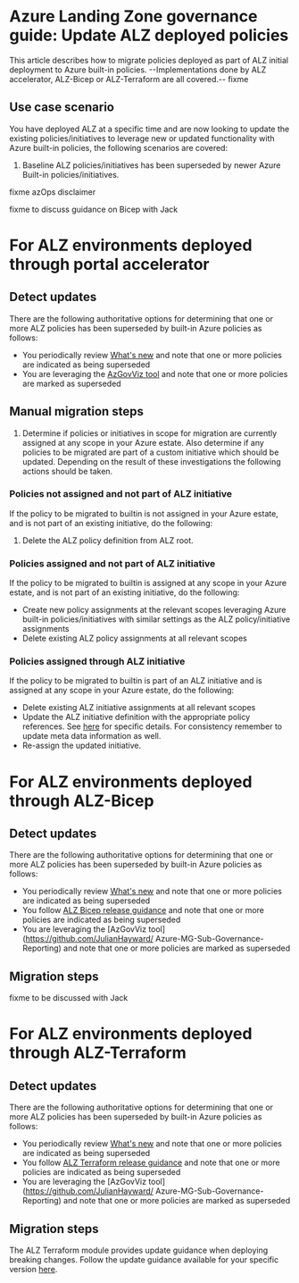 # Azure Landing Zone governance guide: Update ALZ deployed policies

This article describes how to migrate policies deployed as part of ALZ initial deployment to Azure built-in policies. --Implementations done by ALZ accelerator, ALZ-Bicep or ALZ-Terraform are all covered.-- fixme

## Use case scenario  
You have deployed ALZ at a specific time and are now looking to update the existing policies/initiatives to leverage new or updated functionality with Azure built-in policies, the following scenarios are covered:
1.	Baseline ALZ policies/initiatives has been superseded by newer Azure Built-in policies/initiatives.


fixme azOps disclaimer

fixme to discuss guidance on Bicep with Jack

# For ALZ environments deployed through portal accelerator
## Detect updates
There are the following authoritative options for determining that one or more ALZ policies has been superseded by built-in Azure policies as follows:
- You periodically review [What's new](https://github.com/Azure/Enterprise-Scale/wiki/Whats-new) and note that one or more policies are indicated as being superseded
- You are leveraging the [AzGovViz tool](https://github.com/JulianHayward/Azure-MG-Sub-Governance-Reporting) and note that one or more policies are marked as  superseded

## Manual migration steps 
1. Determine if policies or initiatives in scope for migration are currently assigned at any scope in your Azure estate. Also determine if any policies to be migrated are part of a custom initiative which should be updated. Depending on the result of these investigations the following actions should be taken.

### Policies not assigned and not part of ALZ initiative
If the policy to be migrated to builtin is not assigned in your Azure estate, and is not part of an existing initiative, do the following:
1. Delete the ALZ policy definition from ALZ root.

### Policies assigned and not part of ALZ initiative 
If the policy to be migrated to builtin is assigned at any scope in your Azure estate, and is not part of an existing initiative, do the following:
- Create new policy assignments at the relevant scopes leveraging Azure built-in policies/initiatives with similar settings as the ALZ policy/initiative assignments
- Delete existing ALZ policy assignments at all relevant scopes

### Policies assigned through ALZ initiative
If the policy to be migrated to builtin is part of an ALZ initiative and is assigned at any scope in your Azure estate, do the following:
- Delete existing ALZ initiative assignments at all relevant scopes
- Update the ALZ initiative definition with the appropriate policy references. See [here](https://github.com/Azure/Enterprise-Scale/tree/main/src/resources/Microsoft.Authorization) for specific details. For consistency remember to update meta data information as well.
- Re-assign the updated initiative.

# For ALZ environments deployed through ALZ-Bicep
## Detect updates
There are the following authoritative options for determining that one or more ALZ policies has been superseded by built-in Azure policies as follows:
- You periodically review [What's new](https://github.com/Azure/Enterprise-Scale/wiki/Whats-new) and note that one or more policies are indicated as being superseded
- You follow [ALZ Bicep release guidance](https://github.com/Azure/ALZ-Bicep/releases) and note that one or more policies are indicated as being superseded
- You are leveraging the [AzGovViz tool](https://github.com/JulianHayward/
Azure-MG-Sub-Governance-Reporting) and note that one or more policies are marked as  superseded

## Migration steps 
fixme to be discussed with Jack

# For ALZ environments deployed through ALZ-Terraform
## Detect updates
There are the following authoritative options for determining that one or more ALZ policies has been superseded by built-in Azure policies as follows:
- You periodically review [What's new](https://github.com/Azure/Enterprise-Scale/wiki/Whats-new) and note that one or more policies are indicated as being superseded
- You follow [ALZ Terraform release guidance](https://github.com/Azure/terraform-azurerm-caf-enterprise-scale/releases) and note that one or more policies are indicated as being superseded
- You are leveraging the [AzGovViz tool](https://github.com/JulianHayward/
Azure-MG-Sub-Governance-Reporting) and note that one or more policies are marked as  superseded

## Migration steps
The ALZ Terraform module provides update guidance when deploying breaking changes. Follow the update guidance available for your specific version [here](https://github.com/Azure/terraform-azurerm-caf-enterprise-scale/wiki).

